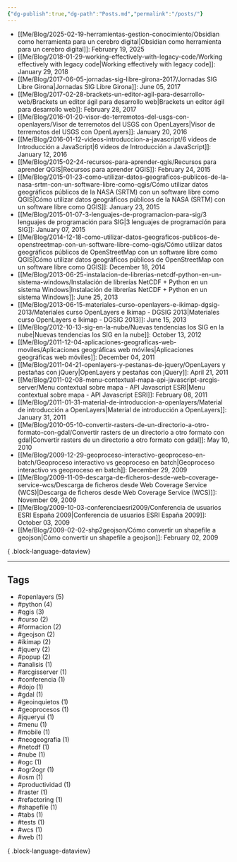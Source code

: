 ```yaml
---
{"dg-publish":true,"dg-path":"Posts.md","permalink":"/posts/"}
---
```


- [[Me/Blog/2025-02-19-herramientas-gestion-conocimiento/Obsidian como herramienta para un cerebro digital\|Obsidian como herramienta para un cerebro digital]]: February 19, 2025
- [[Me/Blog/2018-01-29-working-effectively-with-legacy-code/Working effectively with legacy code\|Working effectively with legacy code]]: January 29, 2018
- [[Me/Blog/2017-06-05-jornadas-sig-libre-girona-2017/Jornadas SIG Libre Girona\|Jornadas SIG Libre Girona]]: June 05, 2017
- [[Me/Blog/2017-02-28-brackets-un-editor-agil-para-desarrollo-web/Brackets un editor ágil para desarrollo web\|Brackets un editor ágil para desarrollo web]]: February 28, 2017
- [[Me/Blog/2016-01-20-visor-de-terremotos-del-usgs-con-openlayers/Visor de terremotos del USGS con OpenLayers\|Visor de terremotos del USGS con OpenLayers]]: January 20, 2016
- [[Me/Blog/2016-01-12-videos-introduccion-a-javascript/6 videos de Introducción a JavaScript\|6 videos de Introducción a JavaScript]]: January 12, 2016
- [[Me/Blog/2015-02-24-recursos-para-aprender-qgis/Recursos para aprender QGIS\|Recursos para aprender QGIS]]: February 24, 2015
- [[Me/Blog/2015-01-23-como-utilizar-datos-geograficos-publicos-de-la-nasa-srtm-con-un-software-libre-como-qgis/Cómo utilizar datos geográficos públicos de la NASA (SRTM) con un software libre como QGIS\|Cómo utilizar datos geográficos públicos de la NASA (SRTM) con un software libre como QGIS]]: January 23, 2015
- [[Me/Blog/2015-01-07-3-lenguajes-de-programacion-para-sig/3 lenguajes de programación para SIG\|3 lenguajes de programación para SIG]]: January 07, 2015
- [[Me/Blog/2014-12-18-como-utilizar-datos-geograficos-publicos-de-openstreetmap-con-un-software-libre-como-qgis/Cómo utilizar datos geográficos públicos de OpenStreetMap con un software libre como QGIS\|Cómo utilizar datos geográficos públicos de OpenStreetMap con un software libre como QGIS]]: December 18, 2014
- [[Me/Blog/2013-06-25-instalacion-de-librerias-netcdf-python-en-un-sistema-windows/Instalación de librerías NetCDF + Python en un sistema Windows\|Instalación de librerías NetCDF + Python en un sistema Windows]]: June 25, 2013
- [[Me/Blog/2013-06-15-materiales-curso-openlayers-e-ikimap-dgsig-2013/Materiales curso OpenLayers e Ikimap - DGSIG 2013\|Materiales curso OpenLayers e Ikimap - DGSIG 2013]]: June 15, 2013
- [[Me/Blog/2012-10-13-sig-en-la-nube/Nuevas tendencias los SIG en la nube\|Nuevas tendencias los SIG en la nube]]: October 13, 2012
- [[Me/Blog/2011-12-04-aplicaciones-geograficas-web-moviles/Aplicaciones geográficas web móviles\|Aplicaciones geográficas web móviles]]: December 04, 2011
- [[Me/Blog/2011-04-21-openlayers-y-pestanas-de-jquery/OpenLayers y pestañas con jQuery\|OpenLayers y pestañas con jQuery]]: April 21, 2011
- [[Me/Blog/2011-02-08-menu-contextual-mapa-api-javascript-arcgis-server/Menu contextual sobre mapa - API Javascript ESRI\|Menu contextual sobre mapa - API Javascript ESRI]]: February 08, 2011
- [[Me/Blog/2011-01-31-material-de-introduccion-a-openlayers/Material de introducción a OpenLayers\|Material de introducción a OpenLayers]]: January 31, 2011
- [[Me/Blog/2010-05-10-convertir-rasters-de-un-directorio-a-otro-formato-con-gdal/Convertir rasters de un directorio a otro formato con gdal\|Convertir rasters de un directorio a otro formato con gdal]]: May 10, 2010
- [[Me/Blog/2009-12-29-geoproceso-interactivo-geoproceso-en-batch/Geoproceso interactivo vs geoproceso en batch\|Geoproceso interactivo vs geoproceso en batch]]: December 29, 2009
- [[Me/Blog/2009-11-09-descarga-de-ficheros-desde-web-coverage-service-wcs/Descarga de ficheros desde Web Coverage Service (WCS)\|Descarga de ficheros desde Web Coverage Service (WCS)]]: November 09, 2009
- [[Me/Blog/2009-10-03-conferenciaesri2009/Conferencia de usuarios ESRI España 2009\|Conferencia de usuarios ESRI España 2009]]: October 03, 2009
- [[Me/Blog/2009-02-02-shp2geojson/Cómo convertir un shapefile a geojson\|Cómo convertir un shapefile a geojson]]: February 02, 2009

{ .block-language-dataview}

---

## Tags

- #openlayers (5)
- #python (4)
- #qgis (3)
- #curso (2)
- #formacion (2)
- #geojson (2)
- #ikimap (2)
- #jquery (2)
- #popup (2)
- #analisis (1)
- #arcgisserver (1)
- #conferencia (1)
- #dojo (1)
- #gdal (1)
- #geoinquietos (1)
- #geoprocesos (1)
- #jqueryui (1)
- #menu (1)
- #mobile (1)
- #neogeografia (1)
- #netcdf (1)
- #nube (1)
- #ogc (1)
- #ogr2ogr (1)
- #osm (1)
- #productividad (1)
- #raster (1)
- #refactoring (1)
- #shapefile (1)
- #tabs (1)
- #tests (1)
- #wcs (1)
- #web (1)

{ .block-language-dataview}